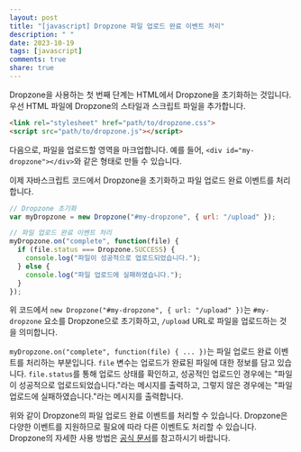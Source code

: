 ```yaml
---
layout: post
title: "[javascript] Dropzone 파일 업로드 완료 이벤트 처리"
description: " "
date: 2023-10-19
tags: [javascript]
comments: true
share: true
---
```


Dropzone을 사용하는 첫 번째 단계는 HTML에서 Dropzone을 초기화하는 것입니다. 우선 HTML 파일에 Dropzone의 스타일과 스크립트 파일을 추가합니다.

```html
<link rel="stylesheet" href="path/to/dropzone.css">
<script src="path/to/dropzone.js"></script>
```

다음으로, 파일을 업로드할 영역을 마크업합니다. 예를 들어, `<div id="my-dropzone"></div>`와 같은 형태로 만들 수 있습니다.

이제 자바스크립트 코드에서 Dropzone을 초기화하고 파일 업로드 완료 이벤트를 처리합니다.

```javascript
// Dropzone 초기화
var myDropzone = new Dropzone("#my-dropzone", { url: "/upload" });

// 파일 업로드 완료 이벤트 처리
myDropzone.on("complete", function(file) {
  if (file.status === Dropzone.SUCCESS) {
    console.log("파일이 성공적으로 업로드되었습니다.");
  } else {
    console.log("파일 업로드에 실패하였습니다.");
  }
});
```

위 코드에서 `new Dropzone("#my-dropzone", { url: "/upload" })`는 `#my-dropzone` 요소를 Dropzone으로 초기화하고, `/upload` URL로 파일을 업로드하는 것을 의미합니다.

`myDropzone.on("complete", function(file) { ... })`는 파일 업로드 완료 이벤트를 처리하는 부분입니다. `file` 변수는 업로드가 완료된 파일에 대한 정보를 담고 있습니다. `file.status`를 통해 업로드 상태를 확인하고, 성공적인 업로드인 경우에는 "파일이 성공적으로 업로드되었습니다."라는 메시지를 출력하고, 그렇지 않은 경우에는 "파일 업로드에 실패하였습니다."라는 메시지를 출력합니다.

위와 같이 Dropzone의 파일 업로드 완료 이벤트를 처리할 수 있습니다. Dropzone은 다양한 이벤트를 지원하므로 필요에 따라 다른 이벤트도 처리할 수 있습니다. Dropzone의 자세한 사용 방법은 [공식 문서](https://www.dropzonejs.com/)를 참고하시기 바랍니다.
